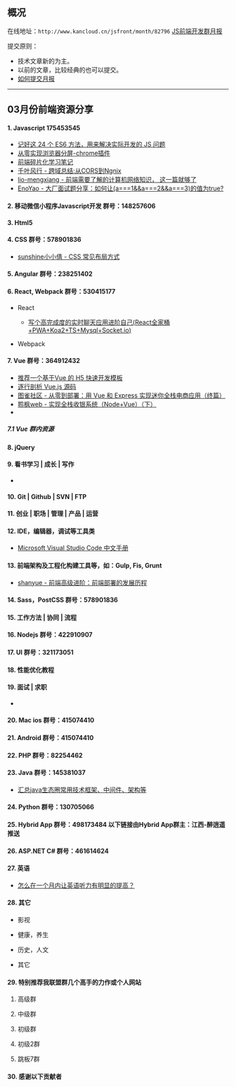 ## 概况

在线地址：`http://www.kancloud.cn/jsfront/month/82796` [JS前端开发群月报](http://www.kancloud.cn/jsfront/month/82796)


提交原则：

- 技术文章新的为主。
- 以前的文章，比较经典的也可以提交。
- [如何提交月报](http://www.kancloud.cn/jsfront/month/227309)

---


## 03月份前端资源分享
#### 1. Javascript 175453545
- [记好这 24 个 ES6 方法，用来解决实际开发的 JS 问题](https://juejin.im/post/5e5ef2f9f265da57685dc9c1)
- [从零实现浏览器分屏-chrome插件](https://www.bilibili.com/video/av94736617)
- [前端碎片化学习笔记](https://github.com/xm2by/fragment)
- [千叶风行 - 跨域总结:从CORS到Ngnix](https://juejin.im/post/5e6c58b06fb9a07ce01a4199)
- [lio-mengxiang - 前端需要了解的计算机网络知识， 这一篇就够了](https://juejin.im/entry/5e5d30bfe51d4527223e5aca)
- [EnoYao - 大厂面试题分享：如何让(a===1&&a===2&&a===3)的值为true?](https://juejin.im/post/5e66dc416fb9a07cab3aaa0a)

#### 2. 移动微信小程序Javascript开发 群号：148257606


#### 3. Html5


#### 4. CSS  群号：578901836
- [sunshine小小倩 - CSS 常见布局方式](https://juejin.im/post/599970f4518825243a78b9d5)

#### 5. Angular 群号：238251402

#### 6. React, Webpack 群号：530415177
- React
  
  - [写个高完成度的实时聊天应用进阶自己(React全家桶+PWA+Koa2+TS+Mysql+Socket.io)](https://juejin.im/post/5e5246e2f265da5752093cc8)
  
- Webpack


#### 7. Vue 群号：364912432
- [推荐一个基于Vue 的 H5 快速开发模板](https://juejin.im/post/5e612534e51d4527017971a2)
- [逐行剖析 Vue.js 源码](https://nlrx-wjc.github.io/Learn-Vue-Source-Code/reactive/)
- [图雀社区 - 从零到部署：用 Vue 和 Express 实现迷你全栈电商应用（终篇）](https://juejin.im/post/5e6f954af265da573c0c9426)
- [聆枫web - 实现全栈收银系统（Node+Vue）（下）](https://juejin.im/post/5e5e2dcdf265da5726610b7f)
- []()

##### 7.1 Vue 群内资源


#### 8. jQuery

#### 9. 看书学习 | 成长 | 写作
- []()

#### 10. Git | Github | SVN | FTP

#### 11. 创业 | 职场 | 管理 | 产品 | 运营

#### 12. IDE，编辑器，调试等工具类
- [Microsoft Visual Studio Code 中文手册](https://jeasonstudio.gitbooks.io/vscode-cn-doc/)

#### 13. 前端架构及工程化构建工具等，如：Gulp, Fis, Grunt
- [shanyue - 前端高级进阶：前端部署的发展历程](https://juejin.im/post/5e6836cc51882549052f56f5)

#### 14. Sass，PostCSS  群号：578901836

#### 15. 工作方法 | 协同 | 流程

#### 16. Nodejs 群号：422910907

#### 17. UI 群号：321173051

#### 18. 性能优化教程

#### 19. 面试 | 求职
- []()

#### 20. Mac ios 群号：415074410

#### 21. Android 群号：415074410

#### 22. PHP 群号：82254462

#### 23. Java 群号：145381037
- [汇总java生态圈常用技术框架、中间件、架构等](https://github.com/aalansehaiyang/technology-talk)

#### 24. Python 群号：130705066

#### 25. Hybrid App 群号：498173484 以下链接由Hybrid App群主：江西-醉逍遥推送

#### 26. ASP.NET C# 群号：461614624

#### 27. 英语
- [怎么在一个月内让英语听力有明显的提高？](https://www.zhihu.com/question/24706380)

#### 28. 其它

- 影视


- 健康，养生


- 历史，人文


- 其它

  


#### 29. 特别推荐我联盟群几个高手的力作或个人网站

1. 高级群



2. 中级群


3. 初级群

4. 初级2群


5. 跳板7群


#### 30. 感谢以下贡献者

